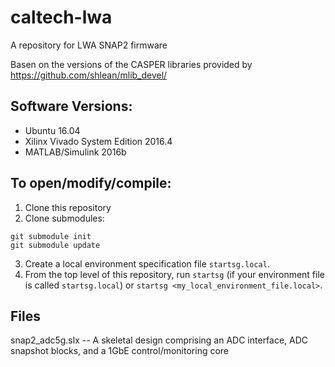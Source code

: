 # caltech-lwa
A repository for LWA SNAP2 firmware

Basen on the versions of the CASPER libraries provided by https://github.com/shlean/mlib_devel/

## Software Versions:
- Ubuntu 16.04
- Xilinx Vivado System Edition 2016.4
- MATLAB/Simulink 2016b

## To open/modify/compile:

1. Clone this repository
2. Clone submodules:
```
git submodule init
git submodule update
```
3. Create a local environment specification file `startsg.local`.
4. From the top level of this repository, run `startsg` (if your environment file is called `startsg.local`) or `startsg <my_local_environment_file.local>`.

## Files
snap2_adc5g.slx -- A skeletal design comprising an ADC interface, ADC snapshot blocks, and a 1GbE control/monitoring core
